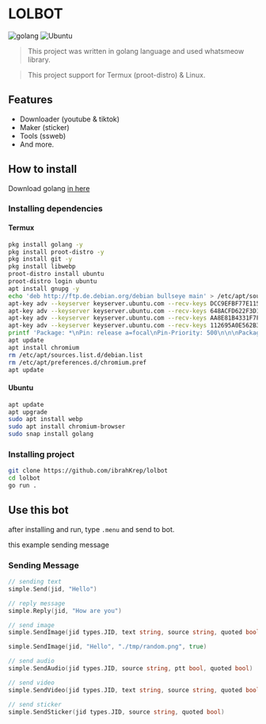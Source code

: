 # LOLBOT
![golang](https://img.shields.io/badge/Go-00ADD8?style=for-the-badge&logo=go&logoColor=white) ![Ubuntu](https://img.shields.io/badge/Ubuntu-E95420?style=for-the-badge&logo=ubuntu&logoColor=white)

> This project was written in golang language and used whatsmeow library.

> This project support for Termux (proot-distro) & Linux.

## Features

* Downloader (youtube & tiktok)
* Maker (sticker)
* Tools (ssweb)
* And more.

## How to install
Download golang [in here](https://go.dev/doc/install)

### Installing dependencies
#### Termux
```bash
pkg install golang -y
pkg install proot-distro -y
pkg install git -y
pkg install libwebp
proot-distro install ubuntu
proot-distro login ubuntu
apt install gnupg -y
echo 'deb http://ftp.de.debian.org/debian bullseye main' > /etc/apt/sources.list.d/debian.list
apt-key adv --keyserver keyserver.ubuntu.com --recv-keys DCC9EFBF77E11517
apt-key adv --keyserver keyserver.ubuntu.com --recv-keys 648ACFD622F3D138
apt-key adv --keyserver keyserver.ubuntu.com --recv-keys AA8E81B4331F7F50
apt-key adv --keyserver keyserver.ubuntu.com --recv-keys 112695A0E562B32A
printf 'Package: *\nPin: release a=focal\nPin-Priority: 500\n\n\nPackage: *\nPin: origin "ftp.debian.org"\nPin-Priority: 300\n\n\nPackage: chromium*\nPin: origin "ftp.debian.org"\nPin-Priority: 700\n' >> /etc/apt/preferences.d/chromium.pref
apt update
apt install chromium
rm /etc/apt/sources.list.d/debian.list
rm /etc/apt/preferences.d/chromium.pref
apt update
```

#### Ubuntu
```bash
apt update
apt upgrade
sudo apt install webp
sudo apt install chromium-browser
sudo snap install golang
```

### Installing project

```bash
git clone https://github.com/ibrahKrep/lolbot
cd lolbot
go run .
```

## Use this bot
after installing and run, type `.menu` and send to bot.

this example sending message
### Sending Message

```go
// sending text
simple.Send(jid, "Hello")

// reply message
simple.Reply(jid, "How are you")

// send image
simple.SendImage(jid types.JID, text string, source string, quoted bool)

simple.SendImage(jid, "Hello", "./tmp/random.png", true)

// send audio
simple.SendAudio(jid types.JID, source string, ptt bool, quoted bool)

// send video
simple.SendVideo(jid types.JID, text string, source string, quoted bool)

// send sticker
simple.SendSticker(jid types.JID, source string, quoted bool)

```

